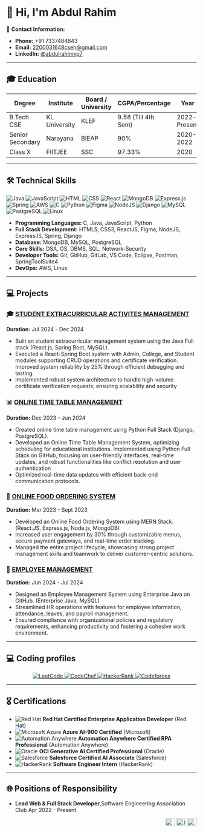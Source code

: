 
# 👋 Hi, I'm Abdul Rahim


📧 **Contact Information:**
- **Phone:** +91 7337484843
- **Email:** [2200031648cseh@gmail.com](mailto:2200031648cseh@gmail.com)
- **LinkedIn:** [@abdulrahimxp7](https://www.linkedin.com/in/abdulrahimxp7/)

---

## 🎓 **Education**

| **Degree**         | **Institute**              | **Board / University** | **CGPA/Percentage** | **Year**    |
|--------------------|----------------------------|------------------------|---------------------|-------------|
| B.Tech CSE          | KL University             | KLEF                   | 9.58 (Till 4th Sem) | 2022-Present|
| Senior Secondary    | Narayana                  | BIEAP                  | 90%                 | 2020-2022   |
| Class X             | FIITJEE                   | SSC                    | 97.33%              | 2020        |

---

## 🛠 **Technical Skills**

![Java](https://img.shields.io/badge/Java-ED8B00?style=for-the-badge&logo=java&logoColor=white)
![JavaScript](https://img.shields.io/badge/JavaScript-323330?style=for-the-badge&logo=javascript&logoColor=F7DF1E)
![HTML](https://img.shields.io/badge/HTML5-E34F26?style=for-the-badge&logo=html5&logoColor=white)
![CSS](https://img.shields.io/badge/CSS3-1572B6?style=for-the-badge&logo=css3&logoColor=white)
![React](https://img.shields.io/badge/React-20232A?style=for-the-badge&logo=react&logoColor=61DAFB)
![MongoDB](https://img.shields.io/badge/MongoDB-47A248?style=for-the-badge&logo=mongodb&logoColor=white)
![Express.js](https://img.shields.io/badge/Express.js-000000?style=for-the-badge&logo=express&logoColor=white)
![Spring](https://img.shields.io/badge/Spring-6DB33F?style=for-the-badge&logo=spring&logoColor=white)
![AWS](https://img.shields.io/badge/AWS-232F3E?style=for-the-badge&logo=amazon-aws&logoColor=white) ![C](https://img.shields.io/badge/C-A8B9CC?style=for-the-badge&logo=c&logoColor=white)  ![Python](https://img.shields.io/badge/Python-3776AB?style=for-the-badge&logo=python&logoColor=white)  ![Figma](https://img.shields.io/badge/Figma-F24E1E?style=for-the-badge&logo=figma&logoColor=white)  ![NodeJS](https://img.shields.io/badge/Node.js-339933?style=for-the-badge&logo=node.js&logoColor=white)  ![Django](https://img.shields.io/badge/Django-092E20?style=for-the-badge&logo=django&logoColor=white)  ![MySQL](https://img.shields.io/badge/MySQL-4479A1?style=for-the-badge&logo=mysql&logoColor=white)  ![PostgreSQL](https://img.shields.io/badge/PostgreSQL-316192?style=for-the-badge&logo=postgresql&logoColor=white)   ![Linux](https://img.shields.io/badge/Linux-FCC624?style=for-the-badge&logo=linux&logoColor=black)  



- **Programming Languages:** C, Java, JavaScript, Python
- **Full Stack Development:** HTML5, CSS3, ReactJS, Figma, NodeJS, ExpressJS, Spring, Django
- **Database:** MongoDB, MySQL, PostgreSQL
- **Core Skills:** DSA, OS, DBMS, SQL, Network-Security
- **Developer Tools:** Git, GitHub, GitLab, VS Code, Eclipse, Postman, SpringToolSuite4
- **DevOps:** AWS, Linux

---

## 💻 **Projects**

### 🎓 [STUDENT EXTRACURRICULAR ACTIVITES MANAGEMENT ](#)  
**Duration:** Jul 2024 - Dec 2024
- Built an student extracurricular management system using the Java Full stack (React.js, Spring Boot, MySQL).
- Executed a React-Spring Boot system with Admin, College, and Student modules supporting CRUD operations and certificate verification. Improved system reliability by 25% through efficient debugging and testing.
- Implemented robust system architecture to handle high-volume certificate verification requests, ensuring scalability and
security

### 📊 [ONLINE TIME TABLE MANAGEMENT](#)  
**Duration:** Dec 2023 - Jun 2024 
- Created online time table management using Python Full Stack (Django, PostgreSQL).
- Developed an Online Time Table Management System, optimizing scheduling for educational institutions. Implemented
using Python Full Stack on GitHub, focusing on user-friendly interfaces, real-time updates, and robust functionalities like
conflict resolution and user authentication
- Optimized real-time data updates with efficient back-end communication protocols.

### 🍕 [ONLINE FOOD ORDERING SYSTEM](#)  
**Duration:** Mar 2023 - Sept 2023  
- Developed an Online Food Ordering System using MERN Stack.  (React.JS, Express.js, Node.js, MongoDB)
- Increased user engagement by 30% through customizable menus, secure payment gateways, and real-time order tracking.  
- Managed the entire project lifecycle, showcasing strong project management skills and teamwork to deliver customer-centric solutions.  

### 🏢 [EMPLOYEE MANAGEMENT](#)  
**Duration:** Jun 2024 - Jul 2024  
- Designed an Employee Management System using Enterprise Java on GitHub.  (Enterprise Java, MySQL)
- Streamlined HR operations with features for employee information, attendance, leaves, and payroll management.  
- Ensured compliance with organizational policies and regulatory requirements, enhancing productivity and fostering a cohesive work environment.

---
<h2>💻 Coding profiles</h2>
<p align="center">
  <a href="https://leetcode.com/u/klu_2200031648/">
    <img src="https://img.shields.io/badge/LeetCode-FFA116?style=for-the-badge&logo=leetcode&logoColor=white&logoWidth=40&logoHeight=40" alt="LeetCode" />
  </a>
  <a href="https://www.codechef.com/users/kl_2200031648">
    <img src="https://img.shields.io/badge/CodeChef-5B4638?style=for-the-badge&logo=codechef&logoColor=white&logoWidth=40&logoHeight=40" alt="CodeChef" />
  </a>
  <a href="https://www.hackerrank.com/profile/klu_2200031648">
    <img src="https://img.shields.io/badge/HackerRank-2EC866?style=for-the-badge&logo=hackerrank&logoColor=white&logoWidth=40&logoHeight=40" alt="HackerRank" />
  </a>
  <a href="https://codeforces.com/profile/klu_2200031648">
    <img src="https://img.shields.io/badge/Codeforces-1F8ACB?style=for-the-badge&logo=codeforces&logoColor=white&logoWidth=40&logoHeight=40" alt="Codeforces" />
  </a>
</p>

---


## 🎖 **Certifications**

- ![Red Hat](https://img.shields.io/badge/Red_Hat-EE0000?style=for-the-badge&logo=redhat&logoColor=white) **Red Hat Certified Enterprise Application Developer** (Red Hat)  
- ![Microsoft Azure](https://img.shields.io/badge/Azure_AI_900-0078D4?style=for-the-badge&logo=microsoft-azure&logoColor=white) **Azure AI-900 Certified** (Microsoft)  
- ![Automation Anywhere](https://img.shields.io/badge/Automation_Anywhere-A360-orange?style=for-the-badge&logo=automation-anywhere&logoColor=white) **Automation Anywhere Certified RPA Professional** (Automation Anywhere)  
- ![Oracle](https://img.shields.io/badge/OCI_Generative_AI-F80000?style=for-the-badge&logo=oracle&logoColor=white) **OCI Generative AI Certified Professional** (Oracle)  
- ![Salesforce](https://img.shields.io/badge/Salesforce_AI_Associate-00A1E0?style=for-the-badge&logo=salesforce&logoColor=white) **Salesforce Certified AI Associate** (Salesforce)  
- ![HackerRank](https://img.shields.io/badge/Software_Engineer_Intern-2EC866?style=for-the-badge&logo=hackerrank&logoColor=white) **Software Engineer Intern** (HackerRank)  
---

## 🌐 **Positions of Responsibility**

-  **Lead Web & Full Stack Developer**,Software Engineering Association Club 
  Apr 2022 - Present

<p align="right">
<a href="https://www.codechef.com/users/kl_2200031648" target="blank"><img align="center" src="https://upload.wikimedia.org/wikipedia/commons/1/1d/CodeChef-logo.svg" alt="codechef" height="20" width="25" /></a>
<a href="https://leetcode.com/u/klu_2200031648/" target="blank"><img align="center" src="https://upload.wikimedia.org/wikipedia/commons/6/69/LeetCode_logo_2023.svg" alt="leetcode" height="20" width="25" /></a>
<a href="https://www.geeksforgeeks.org/user/abdulrahimxp/" target="blank"><img align="center" src="https://upload.wikimedia.org/wikipedia/commons/7/75/GeeksforGeeks_logo.svg" alt="geeksforgeeks" height="20" width="25" /></a>
</p>
